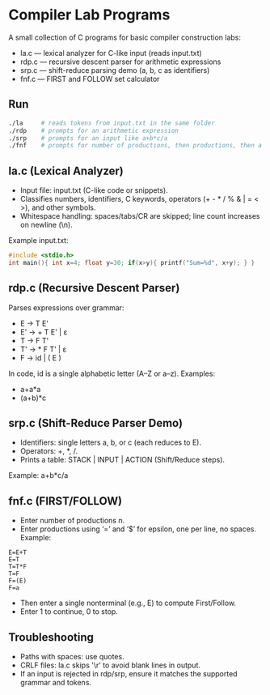 # Compiler Lab Programs

A small collection of C programs for basic compiler construction labs:
- la.c — lexical analyzer for C-like input (reads input.txt)
- rdp.c — recursive descent parser for arithmetic expressions
- srp.c — shift-reduce parsing demo (a, b, c as identifiers)
- fnf.c — FIRST and FOLLOW set calculator



## Run
```bash
./la     # reads tokens from input.txt in the same folder
./rdp    # prompts for an arithmetic expression
./srp    # prompts for an input like a+b*c/a
./fnf    # prompts for number of productions, then productions, then a variable
```

## la.c (Lexical Analyzer)
- Input file: input.txt (C-like code or snippets).
- Classifies numbers, identifiers, C keywords, operators (+ - * / % & | = < >), and other symbols.
- Whitespace handling: spaces/tabs/CR are skipped; line count increases on newline (\n).

Example input.txt:
```c
#include <stdio.h>
int main(){ int x=4; float y=30; if(x>y){ printf("Sum=%d", x+y); } }
```

## rdp.c (Recursive Descent Parser)
Parses expressions over grammar:
- E → T E'
- E' → + T E' | ε
- T → F T'
- T' → * F T' | ε
- F → id | ( E )

In code, id is a single alphabetic letter (A–Z or a–z). Examples:
- a+a*a
- (a+b)*c

## srp.c (Shift-Reduce Parser Demo)
- Identifiers: single letters a, b, or c (each reduces to E).
- Operators: +, *, /.
- Prints a table: STACK | INPUT | ACTION (Shift/Reduce steps).

Example: a+b*c/a

## fnf.c (FIRST/FOLLOW)
- Enter number of productions n.
- Enter productions using ‘=’ and ‘$’ for epsilon, one per line, no spaces. Example:
```
E=E+T
E=T
T=T*F
T=F
F=(E)
F=a
```
- Then enter a single nonterminal (e.g., E) to compute First/Follow.
- Enter 1 to continue, 0 to stop.

## Troubleshooting
- Paths with spaces: use quotes.
- CRLF files: la.c skips '\r' to avoid blank lines in output.
- If an input is rejected in rdp/srp, ensure it matches the supported grammar and tokens.
